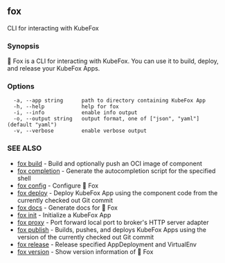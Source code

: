 ## fox

CLI for interacting with KubeFox

### Synopsis


🦊 Fox is a CLI for interacting with KubeFox. You can use it to build, deploy, 
and release your KubeFox Apps.


### Options

```
  -a, --app string      path to directory containing KubeFox App
  -h, --help            help for fox
  -i, --info            enable info output
  -o, --output string   output format, one of ["json", "yaml"] (default "yaml")
  -v, --verbose         enable verbose output
```

### SEE ALSO

* [fox build](fox_build.md)	 - Build and optionally push an OCI image of component
* [fox completion](fox_completion.md)	 - Generate the autocompletion script for the specified shell
* [fox config](fox_config.md)	 - Configure 🦊 Fox
* [fox deploy](fox_deploy.md)	 - Deploy KubeFox App using the component code from the currently checked out Git commit
* [fox docs](fox_docs.md)	 - Generate docs for 🦊 Fox
* [fox init](fox_init.md)	 - Initialize a KubeFox App
* [fox proxy](fox_proxy.md)	 - Port forward local port to broker's HTTP server adapter
* [fox publish](fox_publish.md)	 - Builds, pushes, and deploys KubeFox Apps using the version of the currently checked out Git commit
* [fox release](fox_release.md)	 - Release specified AppDeployment and VirtualEnv
* [fox version](fox_version.md)	 - Show version information of 🦊 Fox

